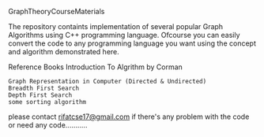 GraphTheoryCourseMaterials

The repository containts implementation of several popular Graph Algorithms using C++ programming language. Ofcourse you can easily convert the code to any programming language you want using the concept and algorithm demonstrated here.


Reference Books
Introduction To Algrithm by Corman

    Graph Representation in Computer (Directed & Undirected)
    Breadth First Search
    Depth First Search
    some sorting algorithm
    
 please contact rifatcse17@gmail.com if there's any problem with the code or need any code...........
